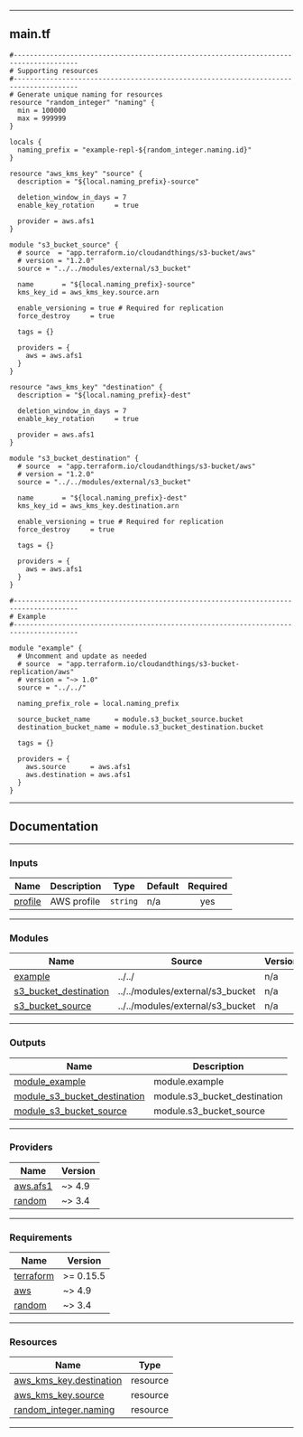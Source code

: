 <!-- BEGIN_TF_DOCS -->
----
## main.tf
```hcl
#--------------------------------------------------------------------------------------
# Supporting resources
#--------------------------------------------------------------------------------------
# Generate unique naming for resources
resource "random_integer" "naming" {
  min = 100000
  max = 999999
}

locals {
  naming_prefix = "example-repl-${random_integer.naming.id}"
}

resource "aws_kms_key" "source" {
  description = "${local.naming_prefix}-source"

  deletion_window_in_days = 7
  enable_key_rotation     = true

  provider = aws.afs1
}

module "s3_bucket_source" {
  # source  = "app.terraform.io/cloudandthings/s3-bucket/aws"
  # version = "1.2.0"
  source = "../../modules/external/s3_bucket"

  name       = "${local.naming_prefix}-source"
  kms_key_id = aws_kms_key.source.arn

  enable_versioning = true # Required for replication
  force_destroy     = true

  tags = {}

  providers = {
    aws = aws.afs1
  }
}

resource "aws_kms_key" "destination" {
  description = "${local.naming_prefix}-dest"

  deletion_window_in_days = 7
  enable_key_rotation     = true

  provider = aws.afs1
}

module "s3_bucket_destination" {
  # source  = "app.terraform.io/cloudandthings/s3-bucket/aws"
  # version = "1.2.0"
  source = "../../modules/external/s3_bucket"

  name       = "${local.naming_prefix}-dest"
  kms_key_id = aws_kms_key.destination.arn

  enable_versioning = true # Required for replication
  force_destroy     = true

  tags = {}

  providers = {
    aws = aws.afs1
  }
}

#--------------------------------------------------------------------------------------
# Example
#--------------------------------------------------------------------------------------

module "example" {
  # Uncomment and update as needed
  # source  = "app.terraform.io/cloudandthings/s3-bucket-replication/aws"
  # version = "~> 1.0"
  source = "../../"

  naming_prefix_role = local.naming_prefix

  source_bucket_name      = module.s3_bucket_source.bucket
  destination_bucket_name = module.s3_bucket_destination.bucket

  tags = {}

  providers = {
    aws.source      = aws.afs1
    aws.destination = aws.afs1
  }
}
```
----

## Documentation

----
### Inputs

| Name | Description | Type | Default | Required |
|------|-------------|------|---------|:--------:|
| <a name="input_profile"></a> [profile](#input\_profile) | AWS profile | `string` | n/a | yes |

----
### Modules

| Name | Source | Version |
|------|--------|---------|
| <a name="module_example"></a> [example](#module\_example) | ../../ | n/a |
| <a name="module_s3_bucket_destination"></a> [s3\_bucket\_destination](#module\_s3\_bucket\_destination) | ../../modules/external/s3_bucket | n/a |
| <a name="module_s3_bucket_source"></a> [s3\_bucket\_source](#module\_s3\_bucket\_source) | ../../modules/external/s3_bucket | n/a |

----
### Outputs

| Name | Description |
|------|-------------|
| <a name="output_module_example"></a> [module\_example](#output\_module\_example) | module.example |
| <a name="output_module_s3_bucket_destination"></a> [module\_s3\_bucket\_destination](#output\_module\_s3\_bucket\_destination) | module.s3\_bucket\_destination |
| <a name="output_module_s3_bucket_source"></a> [module\_s3\_bucket\_source](#output\_module\_s3\_bucket\_source) | module.s3\_bucket\_source |

----
### Providers

| Name | Version |
|------|---------|
| <a name="provider_aws.afs1"></a> [aws.afs1](#provider\_aws.afs1) | ~> 4.9 |
| <a name="provider_random"></a> [random](#provider\_random) | ~> 3.4 |

----
### Requirements

| Name | Version |
|------|---------|
| <a name="requirement_terraform"></a> [terraform](#requirement\_terraform) | >= 0.15.5 |
| <a name="requirement_aws"></a> [aws](#requirement\_aws) | ~> 4.9 |
| <a name="requirement_random"></a> [random](#requirement\_random) | ~> 3.4 |

----
### Resources

| Name | Type |
|------|------|
| [aws_kms_key.destination](https://registry.terraform.io/providers/hashicorp/aws/latest/docs/resources/kms_key) | resource |
| [aws_kms_key.source](https://registry.terraform.io/providers/hashicorp/aws/latest/docs/resources/kms_key) | resource |
| [random_integer.naming](https://registry.terraform.io/providers/hashicorp/random/latest/docs/resources/integer) | resource |

----
<!-- END_TF_DOCS -->
